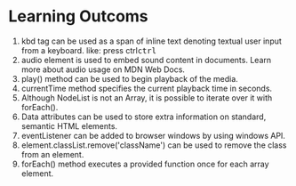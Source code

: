 # Learning Outcoms

1. kbd tag can be used as a span of inline text denoting textual user input from a keyboard. like: press ctrl<kbd>ctrl</kbd>
2. audio element is used to embed sound content in documents. Learn more about audio usage on MDN Web Docs.
3. play() method can be used to begin playback of the media.
4. currentTime method specifies the current playback time in seconds.
5. Although NodeList is not an Array, it is possible to iterate over it with forEach().
6. Data attributes can be used to store extra information on standard, semantic HTML elements.
7. eventListener can be added to browser windows by using windows API.
8. element.classList.remove('className') can be used to remove the class from an element.
9. forEach() method executes a provided function once for each array element.
